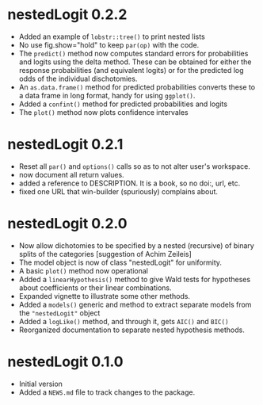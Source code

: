 # nestedLogit 0.2.2

* Added an example of `lobstr::tree()` to print nested lists
* No use fig.show="hold" to keep `par(op)` with the code.
* The `predict()` method now computes standard errors for probabilities and logits using the delta method. These can be obtained for either the response probabilities (and equivalent logits) or for the predicted log odds of the individual dischotomies.
* An `as.data.frame()` method for predicted probabilities converts these to a data frame in long format, handy for using `ggplot()`.
* Added a `confint()` method for predicted probabilities and logits
* The `plot()` method now plots confidence intervales 

# nestedLogit 0.2.1

* Reset all `par()` and `options()` calls so as to not alter user's workspace. 
* now document all return values. 
* added a reference to DESCRIPTION. It is a book, so no doi:, url, etc.
* fixed one URL that win-builder (spuriously) complains about.


# nestedLogit 0.2.0

* Now allow dichotomies to be specified by a nested (recursive) of binary splits of the categories [suggestion of Achim Zeileis]
* The model object is now of class "nestedLogit" for uniformity.
* A basic `plot()` method now operational
* Added a `linearHypothesis()` method to give Wald tests for hypotheses about coefficients or their linear combinations.
* Expanded vignette to illustrate some other methods.
* Added a `models()` generic and method to extract separate models from the `"nestedLogit"` object
* Added a `logLike()` method, and through it, gets `AIC()` and `BIC()`
* Reorganized documentation to separate nested hypothesis methods.

# nestedLogit 0.1.0

* Initial version
* Added a `NEWS.md` file to track changes to the package.

